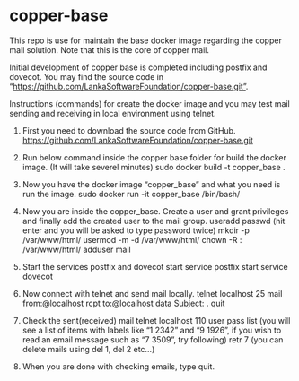# copper-base
This repo is use for maintain the base docker image regarding the copper mail solution. Note that this is the core of copper mail.  

Initial development of copper base is completed including postfix and dovecot. You may find the source code in “https://github.com/LankaSoftwareFoundation/copper-base.git”.

Instructions (commands) for create the docker image and you may test mail sending and receiving in local environment using telnet.

1. First you need to download the source code from GitHub.
	https://github.com/LankaSoftwareFoundation/copper-base.git

2. Run below command inside the copper base folder for build the docker image. (It will take severel minutes)
	sudo docker build -t copper_base .

3. Now you have the docker image “copper_base” and what you need is run the image.
	sudo docker run -it copper_base /bin/bash/

3. Now you are inside the copper_base. Create a user and grant privileges and finally add the created user to the mail group.
	useradd <username>
	passwd <username> (hit enter and you will be asked to type password twice)
	mkdir -p /var/www/html/<username>
	usermod -m -d /var/www/html/<username> <username>
	chown -R <username>:<username> /var/www/html/<username>
	adduser <username> mail

4. Start the services postfix and dovecot
	start service postfix
	start service dovecot

5. Now connect with telnet and send mail locally.
	telnet localhost 25
	mail from:<username>@localhost
	rcpt to:<username>@localhost
	data
	Subject: <enter the subject here>
	<enter the body of the mail here>
	.
	quit

6. Check the sent(received) mail
	telnet localhost 110
	user <username>
	pass <password>
	list (you will see a list of items with labels like “1 2342” and “9 1926”, if you wish to read an email message such as “7 3509”, try following)
	retr 7 (you can delete mails using del 1, del 2 etc…)

7. When you are done with checking emails, type quit.
